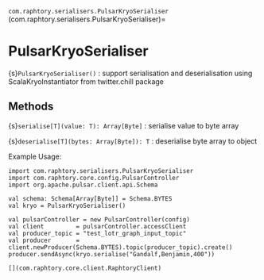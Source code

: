 `com.raphtory.serialisers.PulsarKryoSerialiser`
(com.raphtory.serialisers.PulsarKryoSerialiser)=
# PulsarKryoSerialiser

 {s}`PulsarKryoSerialiser()`
   : support serialisation and deserialisation using ScalaKryoInstantiator from twitter.chill package

 ## Methods

   {s}`serialise[T](value: T): Array[Byte]`
     : serialise value to byte array

   {s}`deserialise[T](bytes: Array[Byte]): T`
     : deserialise byte array to object

 Example Usage:

```{code-block} scala
import com.raphtory.serialisers.PulsarKryoSerialiser
import com.raphtory.core.config.PulsarController
import org.apache.pulsar.client.api.Schema

val schema: Schema[Array[Byte]] = Schema.BYTES
val kryo = PulsarKryoSerialiser()

val pulsarController = new PulsarController(config)
val client         = pulsarController.accessClient
val producer_topic = "test_lotr_graph_input_topic"
val producer       = client.newProducer(Schema.BYTES).topic(producer_topic).create()
producer.sendAsync(kryo.serialise("Gandalf,Benjamin,400"))
```

```{seealso}
[](com.raphtory.core.client.RaphtoryClient)
```